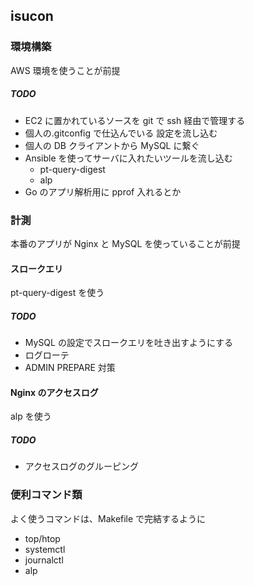 ## isucon

### 環境構築

AWS 環境を使うことが前提

##### TODO

- EC2 に置かれているソースを git で ssh 経由で管理する
- 個人の.gitconfig で仕込んでいる 設定を流し込む
- 個人の DB クライアントから MySQL に繋ぐ
- Ansible を使ってサーバに入れたいツールを流し込む
  - pt-query-digest
  - alp
- Go のアプリ解析用に pprof 入れるとか

### 計測

本番のアプリが Nginx と MySQL を使っていることが前提

#### スロークエリ

pt-query-digest を使う

##### TODO

- MySQL の設定でスロークエリを吐き出すようにする
- ログローテ
- ADMIN PREPARE 対策

#### Nginx のアクセスログ

alp を使う

##### TODO

- アクセスログのグルーピング

### 便利コマンド類

よく使うコマンドは、Makefile で完結するように

- top/htop
- systemctl
- journalctl
- alp
